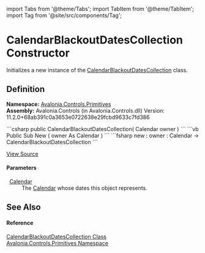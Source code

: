 import Tabs from '@theme/Tabs'; 
import TabItem from '@theme/TabItem'; 
import Tag from '@site/src/components/Tag'; 

# CalendarBlackoutDatesCollection Constructor


Initializes a new instance of the <a href="T_Avalonia_Controls_Primitives_CalendarBlackoutDatesCollection">CalendarBlackoutDatesCollection</a> class.



## Definition
**Namespace:** <a href="N_Avalonia_Controls_Primitives">Avalonia.Controls.Primitives</a>  
**Assembly:** Avalonia.Controls (in Avalonia.Controls.dll) Version: 11.2.0+68ab391c0a3653e0722638e29fcbd9633c7fd386

<Tabs groupId="api-code-preview">
<TabItem value="csharp" label="C#">
```csharp
public CalendarBlackoutDatesCollection(
	Calendar owner
)
```
</TabItem>
<TabItem value="vb" label="VB">
```vb
Public Sub New ( 
	owner As Calendar
)
```
</TabItem>
<TabItem value="fsharp" label="F#">
```fsharp
new : 
        owner : Calendar -> CalendarBlackoutDatesCollection
```
</TabItem>
</Tabs>



<a href="https://github.com/AvaloniaUI/Avalonia/tree/master/srcAvalonia.Controls/Calendar/CalendarBlackoutDatesCollection.cs#L29" title="View the source code">View Source</a>



#### Parameters
<dl><dt>  <a href="T_Avalonia_Controls_Calendar">Calendar</a></dt><dd>The <a href="T_Avalonia_Controls_Calendar">Calendar</a> whose dates this object represents.</dd></dl>

## See Also


#### Reference
<a href="T_Avalonia_Controls_Primitives_CalendarBlackoutDatesCollection">CalendarBlackoutDatesCollection Class</a>  
<a href="N_Avalonia_Controls_Primitives">Avalonia.Controls.Primitives Namespace</a>  
